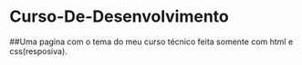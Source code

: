 # Curso-De-Desenvolvimento
##Uma pagina com o tema do meu curso técnico feita somente com html e css(resposiva).
